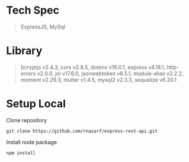 # Tech Spec
  > ExpressJS,
  > MySql

# Library
  > bcryptjs v2.4.3,
  > cors v2.8.5,
  > dotenv v16.0.1,
  > express v4.18.1,
  > http-errors v2.0.0,
  > joi v17.6.0,
  > jsonwebtoken v8.5.1,
  > module-alias v2.2.2,
  > moment v2.29.3,
  > multer v1.4.5,
  > mysql2 v2.3.3,
  > sequelize v6.20.1

# Setup Local

Clone repository

`git clone https://github.com/rnazarf/express-rest-api.git`

Install node package

`npm install`

